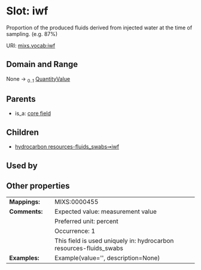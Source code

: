 
# Slot: iwf


Proportion of the produced fluids derived from injected water at the time of sampling. (e.g. 87%)

URI: [mixs.vocab:iwf](https://w3id.org/mixs/vocab/iwf)


## Domain and Range

None &#8594;  <sub>0..1</sub> [QuantityValue](QuantityValue.md)

## Parents

 *  is_a: [core field](core_field.md)

## Children

 *  [hydrocarbon resources-fluids_swabs➞iwf](hydrocarbon_resources_fluids_swabs_iwf.md)

## Used by


## Other properties

|  |  |  |
| --- | --- | --- |
| **Mappings:** | | MIXS:0000455 |
| **Comments:** | | Expected value: measurement value |
|  | | Preferred unit: percent |
|  | | Occurrence: 1 |
|  | | This field is used uniquely in: hydrocarbon resources-fluids_swabs |
| **Examples:** | | Example(value='', description=None) |

